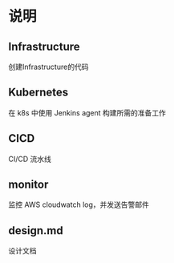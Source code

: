 # 说明

## Infrastructure

创建Infrastructure的代码

## Kubernetes

在 k8s 中使用 Jenkins agent 构建所需的准备工作

## CICD

CI/CD 流水线

## monitor

监控 AWS cloudwatch log，并发送告警邮件

## design.md

设计文档